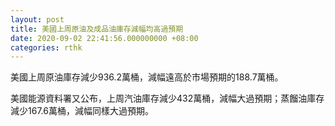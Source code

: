 ```yaml
---
layout: post
title: 美國上周原油及成品油庫存減幅均高過預期
date: 2020-09-02 22:41:56.000000000 +08:00
categories: rthk
---
```


美國上周原油庫存減少936.2萬桶，減幅遠高於市場預期的188.7萬桶。

美國能源資料署又公布，上周汽油庫存減少432萬桶，減幅大過預期；蒸餾油庫存減少167.6萬桶，減幅同樣大過預期。
